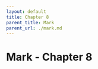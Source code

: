 ```yaml
---
layout: default
title: Chapter 8
parent_title: Mark
parent_url: ./mark.md
---
```


# Mark - Chapter 8
